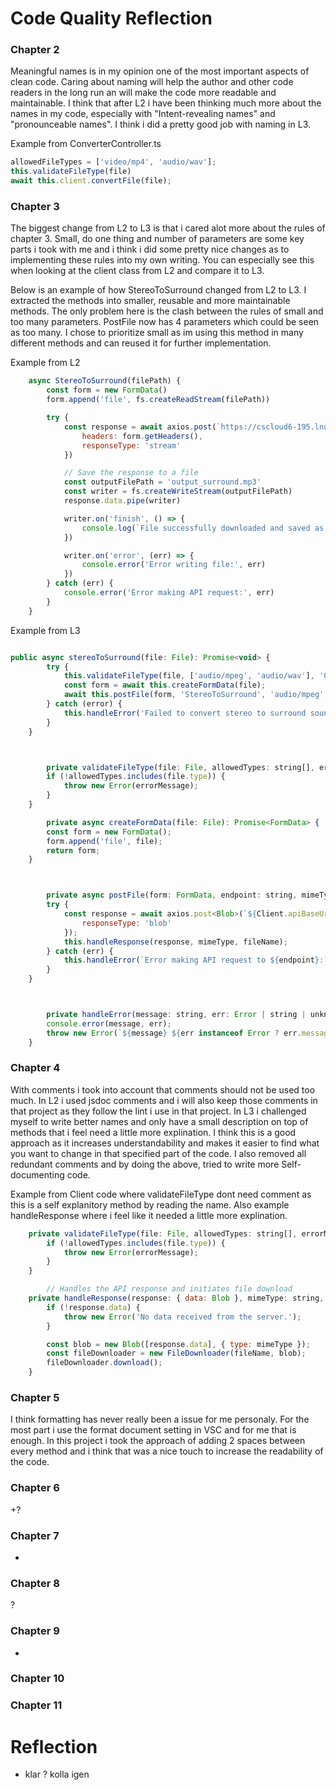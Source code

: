 # Code Quality Reflection


### Chapter 2
Meaningful names is in my opinion one of the most important aspects of clean code. Caring about naming will help the author and other code readers in the long run an will make the code more readable and maintainable. I think that after L2 i have been thinking much more about the names in my code, especially with "Intent-revealing names" and "pronounceable names". I think i did a pretty good job with naming in L3.

Example from ConverterController.ts
```javascript
allowedFileTypes = ['video/mp4', 'audio/wav'];
this.validateFileType(file)
await this.client.convertFile(file);
```

### Chapter 3
The biggest change from L2 to L3 is that i cared alot more about the rules of chapter 3. Small, do one thing and number of parameters are some key parts i took with me and i think i did some pretty nice changes as to implementing these rules into my own writing. You can especially see this when looking at the client class from L2 and compare it to L3.

Below is an example of how StereoToSurround changed from L2 to L3. I extracted the methods into smaller, reusable and more maintainable methods. The only problem here is the clash between the rules of small and too many parameters. PostFile now has 4 parameters which could be seen as too many. I chose to prioritize small as im using this method in many different methods and can reused it for further implementation.

Example from L2
```javascript
    async StereoToSurround(filePath) {
        const form = new FormData()
        form.append('file', fs.createReadStream(filePath))

        try {
            const response = await axios.post(`https://cscloud6-195.lnu.se/hmus/StereoToSurround`, form, {
                headers: form.getHeaders(),
                responseType: 'stream'
            })

            // Save the response to a file
            const outputFilePath = 'output_surround.mp3'
            const writer = fs.createWriteStream(outputFilePath)
            response.data.pipe(writer)

            writer.on('finish', () => {
                console.log(`File successfully downloaded and saved as ${outputFilePath}`)
            })

            writer.on('error', (err) => {
                console.error('Error writing file:', err)
            })
        } catch (err) {
            console.error('Error making API request:', err)
        }
    }
```
Example from L3
```javascript

public async stereoToSurround(file: File): Promise<void> {
        try {
            this.validateFileType(file, ['audio/mpeg', 'audio/wav'], 'Only MP3 or WAV files are allowed.');
            const form = await this.createFormData(file);
            await this.postFile(form, 'StereoToSurround', 'audio/mpeg', 'output_surround.mp3');
        } catch (error) {
            this.handleError('Failed to convert stereo to surround sound:', error);
        }
    }



        private validateFileType(file: File, allowedTypes: string[], errorMessage: string): void {
        if (!allowedTypes.includes(file.type)) {
            throw new Error(errorMessage);
        }
    }

        private async createFormData(file: File): Promise<FormData> {
        const form = new FormData();
        form.append('file', file);
        return form;
    }



        private async postFile(form: FormData, endpoint: string, mimeType: string, fileName: string): Promise<void> {
        try {
            const response = await axios.post<Blob>(`${Client.apiBaseUrl}/${endpoint}`, form, {
                responseType: 'blob'
            });
            this.handleResponse(response, mimeType, fileName);
        } catch (err) {
            this.handleError(`Error making API request to ${endpoint}:`, err);
        }
    }



        private handleError(message: string, err: Error | string | unknown): void {
        console.error(message, err);
        throw new Error(`${message} ${err instanceof Error ? err.message : err}`);
    }
```
### Chapter 4
With comments i took into account that comments should not be used too much. In L2 i used jsdoc comments and i will also keep those comments in that project as they follow the lint i use in that project. In L3 i challenged myself to write better names and only have a small description on top of methods that i feel need a little more explination. I think this is a good approach as it increases understandability and makes it easier to find what you want to change in that specified part of the code. I also removed all redundant comments and by doing the above, tried to write more Self-documenting code. 

Example from Client code where validateFileType dont need comment as this is a self explanitory method by reading the name. Also example handleResponse where i feel like it needed a little more explination.
```javascript
    private validateFileType(file: File, allowedTypes: string[], errorMessage: string): void {
        if (!allowedTypes.includes(file.type)) {
            throw new Error(errorMessage);
        }
    }

        // Handles the API response and initiates file download
    private handleResponse(response: { data: Blob }, mimeType: string, fileName: string): void {
        if (!response.data) {
            throw new Error('No data received from the server.');
        }

        const blob = new Blob([response.data], { type: mimeType });
        const fileDownloader = new FileDownloader(fileName, blob);
        fileDownloader.download();
    }
```
### Chapter 5
I think formatting has never really been a issue for me personaly. For the most part i use the format document setting in VSC and for me that is enough. In this project i took the approach of adding 2 spaces between every method and i think that was a nice touch to increase the readability of the code.
### Chapter 6
+?
### Chapter 7
+
### Chapter 8
?
### Chapter 9
+
### Chapter 10

### Chapter 11

# Reflection

+ klar
? kolla igen